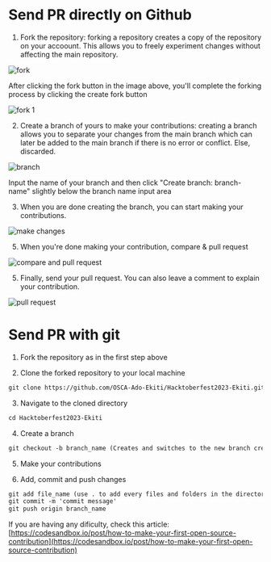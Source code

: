 # Send PR directly on Github

1. Fork the repository: forking a repository creates a copy of the repository on your accoount. This allows you to freely experiment changes without affecting the main repository.

![fork](https://github.com/praistarr/Hacktoberfest2023-Ekiti-DSN/assets/53593233/9d2efac6-ac69-425b-86b0-d200790b26d2)


After clicking the fork button in the image above, you'll complete the forking process by clicking the create fork button

![fork 1](https://github.com/praistarr/Hacktoberfest2023-Ekiti-DSN/assets/53593233/ef0c9fc4-b355-42a0-bc94-bb2759569389)


2. Create a branch of yours to make your contributions: creating a branch allows you to separate your changes from the main branch which can later be added to the main branch if there is no error or conflict. Else, discarded.

![branch](https://github.com/praistarr/Hacktoberfest2023-Ekiti-DSN/assets/53593233/860de698-806d-4862-9c90-b53997b3f177)


Input the name of your branch and then click "Create branch: branch-name" slightly below the branch name input area

3. When you are done creating the branch, you can start making your contributions.

![make changes](https://github.com/praistarr/Hacktoberfest2023-Ekiti-DSN/assets/53593233/71d3b8ff-159f-4c49-8870-0e640d1e5421)


5. When you're done making your contribution, compare & pull request

![compare and pull request](https://github.com/praistarr/Hacktoberfest2023-Ekiti-DSN/assets/53593233/fbd14fc7-e64d-44db-afd5-2f94423a6044)


5. Finally, send your pull request.
   You can also leave a comment to explain your contribution.

![pull request](https://github.com/praistarr/Hacktoberfest2023-Ekiti-DSN/assets/53593233/b8adc0c5-4e50-44b5-a799-1506eeed9c93)


# Send PR with git

1. Fork the repository as in the first step above

2. Clone the forked repository to your local machine

```markdown
git clone https://github.com/OSCA-Ado-Ekiti/Hacktoberfest2023-Ekiti.git
```

3. Navigate to the cloned directory

```markdown
cd Hacktoberfest2023-Ekiti
```

4. Create a branch

```markdown
git checkout -b branch_name (Creates and switches to the new branch created)
```

5. Make your contributions

6. Add, commit and push changes

```markdown
git add file_name (use . to add every files and folders in the directory)
git commit -m 'commit message'
git push origin branch_name
```

If you are having any dificulty, check this article: [https://codesandbox.io/post/how-to-make-your-first-open-source-contribution](https://codesandbox.io/post/how-to-make-your-first-open-source-contribution)
